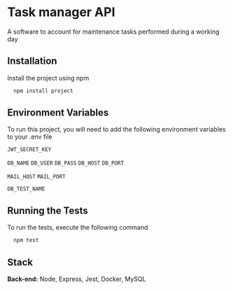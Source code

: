 
# Task manager API

A software to account for maintenance tasks performed during a working day




## Installation

Install the project using npm

```bash
  npm install project
```
    
## Environment Variables

To run this project, you will need to add the following environment variables to your .env file

`JWT_SECRET_KEY`

`DB_NAME`
`DB_USER`
`DB_PASS`
`DB_HOST`
`DB_PORT`

`MAIL_HOST`
`MAIL_PORT`

`DB_TEST_NAME`

## Running the Tests

To run the tests, execute the following command

```bash
  npm test
```


## Stack

**Back-end:** Node, Express, Jest, Docker, MySQL
